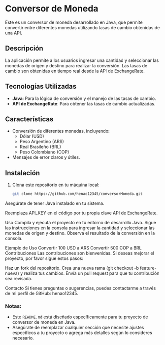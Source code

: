 # Conversor de Moneda

Este es un conversor de moneda desarrollado en Java, que permite convertir entre diferentes monedas utilizando tasas de cambio obtenidas de una API.

## Descripción

La aplicación permite a los usuarios ingresar una cantidad y seleccionar las monedas de origen y destino para realizar la conversión. Las tasas de cambio son obtenidas en tiempo real desde la API de ExchangeRate.

## Tecnologías Utilizadas

- **Java**: Para la lógica de conversión y el manejo de las tasas de cambio.
- **API de ExchangeRate**: Para obtener las tasas de cambio actualizadas.

## Características

- Conversión de diferentes monedas, incluyendo:
    - Dólar (USD)
    - Peso Argentino (ARS)
    - Real Brasileño (BRL)
    - Peso Colombiano (COP)
- Mensajes de error claros y útiles.

## Instalación

1. Clona este repositorio en tu máquina local:

   ```bash
   git clone https://github.com/henao12345/conversorMoneda.git
   

Asegúrate de tener Java instalado en tu sistema.

Reemplaza API_KEY en el código por tu propia clave API de ExchangeRate.

Uso
Compila y ejecuta el proyecto en tu entorno de desarrollo Java.
Sigue las instrucciones en la consola para ingresar la cantidad y seleccionar las monedas de origen y destino.
Observa el resultado de la conversión en la consola.

Ejemplo de Uso
Convertir 100 USD a ARS
Convertir 500 COP a BRL
Contribuciones
Las contribuciones son bienvenidas. Si deseas mejorar el proyecto, por favor sigue estos pasos:

Haz un fork del repositorio.
Crea una nueva rama (git checkout -b feature-nueva) y realiza tus cambios.
Envía un pull request para que tu contribución sea revisada.

Contacto
Si tienes preguntas o sugerencias, puedes contactarme a través de mi perfil de GitHub: henao12345.


### Notas:
- Este `README.md` está diseñado específicamente para tu proyecto de conversor de moneda en Java.
- Asegúrate de reemplazar cualquier sección que necesite ajustes específicos a tu proyecto o agrega más detalles según lo consideres necesario.
